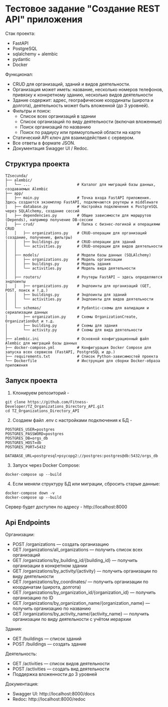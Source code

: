 # Тестовое задание "Создание REST API" приложения

Стак проекта:
- FastAPI
- PostgreSQL
- sqlalchemy + alembic
- pydantic
- Docker


Функционал:
- CRUD для организаций, зданий и видов деятельности.
- Организация может иметь: название, несколько номеров телефонов, привязку к конкретному зданию, несколько видов деятельности
- Здание содержит: адрес, географические координаты (широта и долгота), деятельность может быть вложенной (до 3 уровней).
- Фильтры и поиск:
  - Список всех организаций в здании
  - Список организаций по виду деятельности (включая вложенные)
  - Поиск организаций по названию
  - Поиск по радиусу или прямоугольной области на карте
- Статический API ключ для взаимодействия с сервером.
- Все ответы в формате JSON.
- Документация Swagger UI / Redoc.


## Структура проекта
```
TZsecunda/
├── alembic/                   
│   └── ...                     # Каталог для миграций базы данных, создаваемых Alembic
├── app/
│   ├── main.py                 # Точка входа FastAPI приложения. Здесь создается экземпляр FastAPI, подключаются роутеры и middleware
│   ├── database.py             # Настройка подключения к PostgreSQL через SQLAlchemy, создание сессий
│   ├── dependencies.py         # Общие зависимости для маршрутов (Depends), например получение DB-сессии
│   ├── crud/                   # Папка с бизнес-логикой и операциями CRUD
│   │   ├── organizations.py    # CRUD-операции для организаций (создание, получение, фильтры)
│   │   ├── buildings.py        # CRUD-операции для зданий
│   │   └── activities.py       # CRUD-операции для видов деятельности
│   │
│   ├── models/                 # Модели базы данных (SQLAlchemy)
│   │   ├── organizations.py    # Модель организации
│   │   ├── buildings.py        # Модель здания
│   │   └── activities.py       # Модель вида деятельности
│   │
│   ├── routers/                # Роутеры FastAPI — здесь определяются эндпоинты
│   │   ├── organizations.py    # Эндпоинты для организаций (GET, POST, поиск и т.д.)
│   │   ├── buildings.py        # Эндпоинты для зданий
│   │   └── activities.py       # Эндпоинты для видов деятельности
│   │
│   └── schemas/                # Pydantic-схемы для валидации и сериализации данных
│       ├── organization.py     # Схемы OrganizationCreate, OrganizationOut и т.д.
│       ├── building.py         # Схемы для здания
│       └── activity.py         # Схемы для вида деятельности
│
├── alembic.ini                 # Основной конфигурационный файл Alembic для миграций базы данных
├── docker-compose.yml          # Конфигурация Docker Compose для запуска всех сервисов (FastAPI, PostgreSQL и др.)
├── requirements.txt            # Список Python-зависимостей проекта
└── Dockerfile                  # Инструкция для сборки Docker-образа приложения
```

## Запуск проекта

1. Клонируем репозиторий - 
```
git clone https://github.com/Fitness-Developer/TZ_Organizations_Directory_API.git
cd TZ_Organizations_Directory_API
```
2. Создаем файл .env с настройками подключения к БД - 
```
POSTGRES_USER=postgres
POSTGRES_PASSWORD=postgres
POSTGRES_DB=orgs_db
POSTGRES_HOST=db
POSTGRES_PORT=5432

DATABASE_URL=postgresql+psycopg2://postgres:postgres@db:5432/orgs_db
```
3. Запуск через Docker Compose:
```
docker-compose up --build
```
4. Если меняли структуру БД или миграции, сбросить старые данные:
```
docker-compose down -v
docker-compose up --build
```

Сервер будет доступен по адресу - http://localhost:8000

## Api Endpoints
Организации:
- POST /organizations — создать организацию
- GET /organizations/all_organizations — получить список всех организаций
- GET /organizations/by_building_id/{building_id} — получить организации в конкретном здании
- GET /organizations/by_activity/{activity} — получить организации по виду деятельности
- GET /organizations/by_coordinates/ — получить организации по координатам (широта, долгота)
- GET /organizations/by_organization_id/{organization_id} — получить организацию по ID
- GET /organizations/by_organization_name/{organization_name} — получить организацию по названию
- GET /organizations/by_activity_name/{activity_name} — получить организации по виду деятельности с учётом иерархии


Здания:
- GET /buildings — список зданий
- POST /buildings — создать здание

Деятельность:
- GET /activities — список видов деятельности
- POST /activities — создать вид деятельности
- Поддержка вложенности до 3 уровней

Документация:
- Swagger UI: http://localhost:8000/docs
- Redoc: http://localhost:8000/redoc


